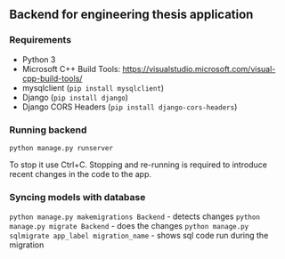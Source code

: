 ## Backend for engineering thesis application
### Requirements
- Python 3
- Microsoft C++ Build Tools: https://visualstudio.microsoft.com/visual-cpp-build-tools/
- mysqlclient (`pip install mysqlclient`)
- Django (`pip install django`)
- Django CORS Headers (`pip install django-cors-headers`)

### Running backend
`python manage.py runserver`

To stop it use Ctrl+C. Stopping and re-running is required to introduce recent changes in the code to the app.

### Syncing models with database
 `python manage.py makemigrations Backend` - detects changes
 `python manage.py migrate Backend` - does the changes
 `python manage.py sqlmigrate app_label migration_name` - shows sql code run during the migration